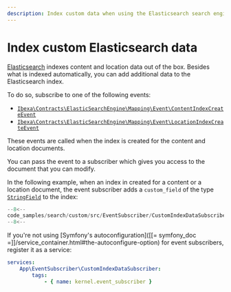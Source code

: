 ```yaml
---
description: Index custom data when using the Elasticsearch search engine.
---
```


# Index custom Elasticsearch data

[Elasticsearch](elastic_search_overview.md) indexes content and location data out of the box.
Besides what is indexed automatically, you can add additional data to the Elasticsearch index.

To do so, subscribe to one of the following events:

- [`Ibexa\Contracts\ElasticSearchEngine\Mapping\Event\ContentIndexCreateEvent`](../../api/php_api/php_api_reference/classes/Ibexa-Contracts-Elasticsearch-Mapping-Event-ContentIndexCreateEvent.html)
- [`Ibexa\Contracts\ElasticSearchEngine\Mapping\Event\LocationIndexCreateEvent`](../../api/php_api/php_api_reference/classes/Ibexa-Contracts-Elasticsearch-Mapping-Event-LocationIndexCreateEvent.html)

These events are called when the index is created for the content and location documents.

You can pass the event to a subscriber which gives you access to the document that you can modify.

In the following example, when an index in created for a content or a location document, the event subscriber adds a `custom_field` of the type [`StringField`](../../api/php_api/php_api_reference/classes/Ibexa-Contracts-Core-Search-FieldType-StringField.html) to the index:

``` php hl_lines="19 20 21"
--8<--
code_samples/search/custom/src/EventSubscriber/CustomIndexDataSubscriber.php
--8<--
```

If you're not using [Symfony's autoconfiguration]([[= symfony_doc =]]/service_container.html#the-autoconfigure-option)
for event subscribers, register it as a service:

``` yaml
services:
    App\EventSubscriber\CustomIndexDataSubscriber:
        tags:
            - { name: kernel.event_subscriber }
```
